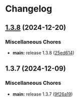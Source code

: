 # Changelog

## [1.3.8](https://github.com/mrkeww/all-skyblock/compare/v1.3.7...v1.3.8) (2024-12-20)


### Miscellaneous Chores

* **main:** release 1.3.8 ([25ed614](https://github.com/mrkeww/all-skyblock/commit/25ed614db735041eea2fb5ef2efacd3b6cdf5292))

## 1.3.7 (2024-12-09)


### Miscellaneous Chores

* **main:** release 1.3.7 ([9f26a19](https://github.com/mrkeww/all-skyblock/commit/9f26a196aee3e4d839eef89024e340e8d1807980))
